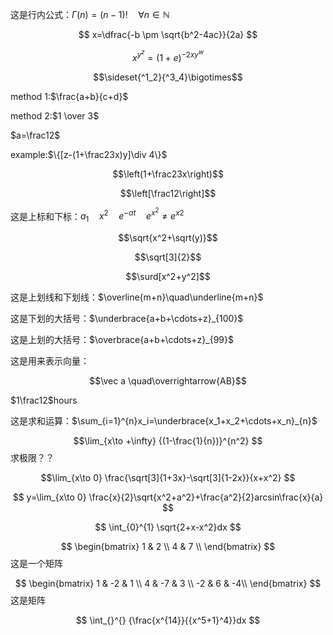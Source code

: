 这是行内公式：$\Gamma(n)=(n-1)!\quad\forall n\in\mathbb N$

$$ x=\dfrac{-b \pm \sqrt{b^2-4ac}}{2a} $$

$$x^{y^z}=(1+e)^{-2xy^w}$$

$$\sideset{^1_2}{^3_4}\bigotimes$$

method 1:$\frac{a+b}{c+d}$

method 2:$1 \over 3$

$a=\frac12$

example:$\{[z-(1+\frac23x)y]\div 4\}$

$$\left(1+\frac23x\right)$$

$$\left[\frac12\right]$$

这是上标和下标：$a_1\quad x^2\quad e^{-\alpha t}\quad e^{x^2}\neq{e^x}^2$

$$\sqrt{x^2+\sqrt(y)}$$

$$\sqrt[3]{2}$$

$$\surd[x^2+y^2]$$

这是上划线和下划线：$\overline{m+n}\quad\underline{m+n}$

这是下划的大括号：$\underbrace{a+b+\cdots+z}_{100}$

这是上划的大括号：$\overbrace{a+b+\cdots+z}_{99}$

这是用来表示向量：


$$\vec a \quad\overrightarrow{AB}$$


$1\frac12$hours

这是求和运算：$\sum_{i=1}^{n}x_i=\underbrace{x_1+x_2+\cdots+x_n}_{n}$

$$\lim_{x\to +\infty} {(1-\frac{1}{n})}^{n^2} $$  求极限？？

$$\lim_{x\to 0} \frac{\sqrt[3]{1+3x}-\sqrt[3]{1-2x}}{x+x^2} $$

$$ y=\lim_{x\to 0} \frac{x}{2}\sqrt{x^2+a^2}+\frac{a^2}{2}arcsin\frac{x}{a} $$

$$ \int_{0}^{1} \sqrt{2+x-x^2}dx  $$

$$ \begin{bmatrix} 1 & 2 \\ 4 & 7 \\ \end{bmatrix} $$ 这是一个矩阵

$$ \begin{bmatrix} 1 & -2 & 1 \\ 4 & -7 & 3 \\ -2 & 6 & -4\\ \end{bmatrix} $$ 这是矩阵

$$ \int_{}^{} {\frac{x^{14}}{{x^5+1}^4}}dx $$